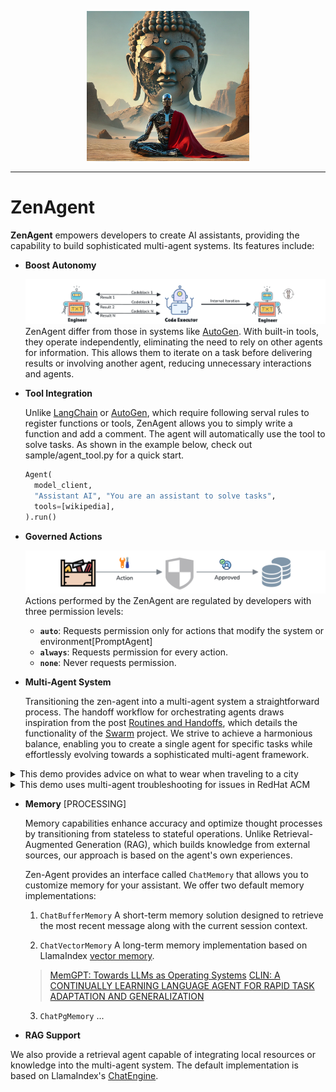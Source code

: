 <p align="center">
  <img src="./asset/zen-agent.png" width="260", height="240" />
</p>

---

# ZenAgent

**ZenAgent** empowers developers to create AI assistants, providing the capability to build sophisticated multi-agent systems. Its features include:

- **Boost Autonomy**

  ![alt text](./asset/autonomy.png)
  ZenAgent differ from those in systems like [AutoGen](https://microsoft.github.io/autogen/0.2/). With built-in tools, they operate independently, eliminating the need to rely on other agents for information. This allows them to iterate on a task before delivering results or involving another agent, reducing unnecessary interactions and agents.

- **Tool Integration**

  Unlike [LangChain](https://python.langchain.com/docs/how_to/custom_tools/) or [AutoGen](https://microsoft.github.io/autogen/0.2/docs/tutorial/tool-use/), which require following serval rules to register functions or tools, ZenAgent allows you to simply write a function and add a comment. The agent will automatically use the tool to solve tasks. As shown in the example below, check out sample/agent_tool.py for a quick start.

  ```python
  Agent(
    model_client,
    "Assistant AI", "You are an assistant to solve tasks",
    tools=[wikipedia],
  ).run()
  ```

- **Governed Actions**

  ![governed action](./asset/action.png)
  Actions performed by the ZenAgent are regulated by developers with three permission levels:  
  - **`auto`**: Requests permission only for actions that modify the system or environment[PromptAgent]
  - **`always`**: Requests permission for every action.  
  - **`none`**: Never requests permission.  

- **Multi-Agent System**

  Transitioning the zen-agent into a multi-agent system a straightforward process. The handoff workflow for orchestrating agents draws inspiration from the post [Routines and Handoffs](https://cookbook.openai.com/examples/orchestrating_agents#executing-routines), which details the functionality of the [Swarm](https://github.com/openai/swarm) project. We strive to achieve a harmonious balance, enabling you to create a single agent for specific tasks while effortlessly evolving towards a sophisticated multi-agent framework.

<details>
<summary>This demo provides advice on what to wear when traveling to a city</summary>

[![Watch the demo](https://asciinema.org/a/686709.svg)](https://asciinema.org/a/686709)

</details>

<details>

<summary>This demo uses multi-agent troubleshooting for issues in RedHat ACM</summary>

#### Cluster Unknown

[![Watch the demo](https://asciinema.org/a/687993.svg)](https://asciinema.org/a/687993)

#### Addons Aren't Created

[![Watch the demo](https://asciinema.org/a/689439.svg)](https://asciinema.org/a/689439)

</details>



- **Memory** [PROCESSING]  

  Memory capabilities enhance accuracy and optimize thought processes by transitioning from stateless to stateful operations. Unlike Retrieval-Augmented Generation (RAG), which builds knowledge from external sources, our approach is based on the agent's own experiences.

  Zen-Agent provides an interface called `ChatMemory` that allows you to customize memory for your assistant. We offer two default memory implementations:

  1. `ChatBufferMemory` A short-term memory solution designed to retrieve the most recent message along with the current session context.

  2. `ChatVectorMemory` A long-term memory implementation based on LlamaIndex [vector memory](https://docs.llamaindex.ai/en/stable/examples/agent/memory/vector_memory/).

  > [MemGPT: Towards LLMs as Operating Systems](https://arxiv.org/pdf/2310.08560)
  > [CLIN: A CONTINUALLY LEARNING LANGUAGE AGENT FOR RAPID TASK ADAPTATION AND GENERALIZATION](https://arxiv.org/pdf/2310.10134)

  3. `ChatPgMemory` ...

- **RAG Support**

We also provide a retrieval agent capable of integrating local resources or knowledge into the multi-agent system. The default implementation is based on LlamaIndex's [ChatEngine](https://docs.llamaindex.ai/en/stable/examples/chat_engine/chat_engine_best/).